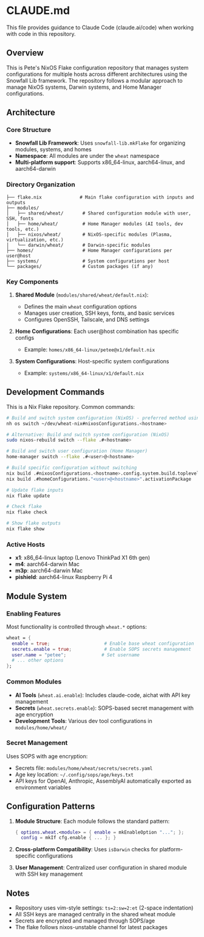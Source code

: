 # CLAUDE.md

This file provides guidance to Claude Code (claude.ai/code) when working with code in this repository.

## Overview

This is Pete's NixOS Flake configuration repository that manages system configurations for multiple hosts across different architectures using the Snowfall Lib framework. The repository follows a modular approach to manage NixOS systems, Darwin systems, and Home Manager configurations.

## Architecture

### Core Structure

- **Snowfall Lib Framework**: Uses `snowfall-lib.mkFlake` for organizing modules, systems, and homes
- **Namespace**: All modules are under the `wheat` namespace
- **Multi-platform support**: Supports x86_64-linux, aarch64-linux, and aarch64-darwin

### Directory Organization

```
├── flake.nix              # Main flake configuration with inputs and outputs
├── modules/
│   ├── shared/wheat/       # Shared configuration module with user, SSH, fonts
│   ├── home/wheat/         # Home Manager modules (AI tools, dev tools, etc.)
│   ├── nixos/wheat/        # NixOS-specific modules (Plasma, virtualization, etc.)
│   └── darwin/wheat/       # Darwin-specific modules
├── homes/                  # Home Manager configurations per user@host
├── systems/                # System configurations per host
└── packages/               # Custom packages (if any)
```

### Key Components

1. **Shared Module** (`modules/shared/wheat/default.nix`):
   - Defines the main `wheat` configuration options
   - Manages user creation, SSH keys, fonts, and basic services
   - Configures OpenSSH, Tailscale, and DNS settings

2. **Home Configurations**: Each user@host combination has specific configs
   - Example: `homes/x86_64-linux/petee@x1/default.nix`

3. **System Configurations**: Host-specific system configurations
   - Example: `systems/x86_64-linux/x1/default.nix`

## Development Commands

This is a Nix Flake repository. Common commands:

```bash
# Build and switch system configuration (NixOS) - preferred method using nh
nh os switch ~/dev/wheat-nix#nixosConfigurations.<hostname>

# Alternative: Build and switch system configuration (NixOS)
sudo nixos-rebuild switch --flake .#<hostname>

# Build and switch user configuration (Home Manager)
home-manager switch --flake .#<user>@<hostname>

# Build specific configuration without switching
nix build .#nixosConfigurations.<hostname>.config.system.build.toplevel
nix build .#homeConfigurations."<user>@<hostname>".activationPackage

# Update flake inputs
nix flake update

# Check flake
nix flake check

# Show flake outputs
nix flake show
```

### Active Hosts

- **x1**: x86_64-linux laptop (Lenovo ThinkPad X1 6th gen)
- **m4**: aarch64-darwin Mac
- **m3p**: aarch64-darwin Mac
- **pishield**: aarch64-linux Raspberry Pi 4

## Module System

### Enabling Features

Most functionality is controlled through `wheat.*` options:

```nix
wheat = {
  enable = true;                    # Enable base wheat configuration
  secrets.enable = true;            # Enable SOPS secrets management
  user.name = "petee";             # Set username
  # ... other options
};
```

### Common Modules

- **AI Tools** (`wheat.ai.enable`): Includes claude-code, aichat with API key management
- **Secrets** (`wheat.secrets.enable`): SOPS-based secret management with age encryption
- **Development Tools**: Various dev tool configurations in `modules/home/wheat/`

### Secret Management

Uses SOPS with age encryption:
- Secrets file: `modules/home/wheat/secrets/secrets.yaml`
- Age key location: `~/.config/sops/age/keys.txt`
- API keys for OpenAI, Anthropic, AssemblyAI automatically exported as environment variables

## Configuration Patterns

1. **Module Structure**: Each module follows the standard pattern:
   ```nix
   { options.wheat.<module> = { enable = mkEnableOption "..."; };
     config = mkIf cfg.enable { ... }; }
   ```

2. **Cross-platform Compatibility**: Uses `isDarwin` checks for platform-specific configurations

3. **User Management**: Centralized user configuration in shared module with SSH key management

## Notes

- Repository uses vim-style settings: `ts=2:sw=2:et` (2-space indentation)
- All SSH keys are managed centrally in the shared wheat module
- Secrets are encrypted and managed through SOPS/age
- The flake follows nixos-unstable channel for latest packages